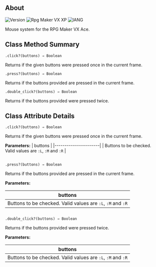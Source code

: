 ## About
![Version](https://img.shields.io/badge/Version-%201.2-red?style=for-the-badge&logo=appveyo)
![Rpg Maker VX XP](https://img.shields.io/badge/RPG%20MAKER-%20VXA-red?style=for-the-badge&logo=appveyo)
![lANG](https://img.shields.io/badge/LANG-RUBY(%20RGSS%20)-red?style=for-the-badge&logo=appveyo)
<p>Mouse system for the RPG Maker VX Ace.</p>

## Class Method Summary
```
.click?(buttons) ⇒ Boolean
```
Returns if the given buttons were pressed once in the current frame.
```
.press?(buttons) ⇒ Boolean
```
Returns if the buttons provided are pressed in the current frame.
```
.double_click?(buttons) ⇒ Boolean
```
Returns if the buttons provided were pressed twice.

## Class Attribute Details
```
.click?(buttons) ⇒ Boolean
```
Returns if the given buttons were pressed once in the current frame.

<b>Parameters:</b>
| buttons               |
|-----------------------|
| Buttons to be checked. Valid values are `:L`, `:M` and `:R` |
## 
```
.press?(buttons) ⇒ Boolean
```
Returns if the buttons provided are pressed in the current frame.

<b>Parameters:</b>

| buttons               |
|-----------------------|
| Buttons to be checked. Valid values are `:L`, `:M` and `:R` |
## 
```
.double_click?(buttons) ⇒ Boolean
```
Returns if the buttons provided were pressed twice.

<b>Parameters:</b>

| buttons               |
|-----------------------|
| Buttons to be checked. Valid values are `:L`, `:M` and `:R` |
